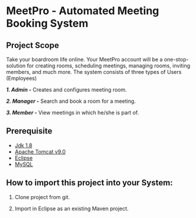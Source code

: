 # MeetPro - Automated Meeting Booking System

## Project Scope

Take your boardroom life online. Your MeetPro account will be a one-stop-solution for creating rooms, scheduling meetings, managing rooms, inviting members, and much more.
The system consists of three types of Users (Employees)

   ***1. Admin -*** Creates and configures meeting room.
  
   ***2. Manager -*** Search and book a room for a meeting.
   
   ***3. Member -*** View meetings in which he/she is part of.
   
## Prerequisite
   
* [Jdk 1.8](https://www.oracle.com/java/technologies/downloads/)
* [Apache Tomcat v9.0](https://tomcat.apache.org/download-90.cgi)
* [Eclipse](https://www.eclipse.org/downloads/)
* [MySQL](https://www.mysql.com/downloads/)
   
## How to import this project into your System:

  1. Clone project from git.

  2. Import in Eclipse as an existing Maven project.
   
   
             
